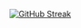 [![GitHub Streak](https://github-readme-streak-stats-eight-topaz.vercel.app?user=sppqq)](https://sppqq.github.io/site/)
